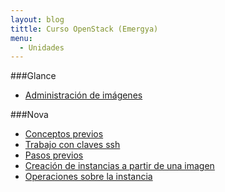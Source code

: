 ```yaml
---
layout: blog
tittle: Curso OpenStack (Emergya)
menu:
  - Unidades
---
```


###Glance

* [Administración de imágenes](imagenes)

###Nova

* [Conceptos previos](conceptos_previos)
* [Trabajo con claves ssh](claves_ssh)
* [Pasos previos](previos)
* [Creación de instancias a partir de una imagen](instancias1)
* [Operaciones sobre la instancia](operaciones)
